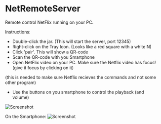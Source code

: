 NetRemoteServer
===============

Remote control NetFlix running on your PC.

Instructions:
- Double-click the jar. (This will start the server, port 12345)
- Right-click on the Tray Icon. (Looks like a red square with a white N)
- Click 'pair'. This will show a QR-code
- Scan the QR-code with you Smartphone
- Open NetFlix video on your PC. Make sure the Netflix video has focus! (give it focus by clicking on it)

(this is needed to make sure Netflix recieves the commands and not some other program)
- Use the buttons on you smartphone to control the playback (and volume)

![Screenshot](https://raw.github.com/frankkienl/NetRemoteServer/master/netremote1.png "Screenshot")

On the Smartphone:
![Screenshot](https://raw.github.com/frankkienl/NetRemoteServer/master/netremote2.png "Screenshot")

